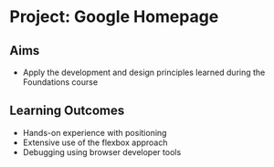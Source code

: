 # Project: Google Homepage

## Aims

* Apply the development and design principles learned during the Foundations course

## Learning Outcomes

* Hands-on experience with positioning
* Extensive use of the flexbox approach
* Debugging using browser developer tools
